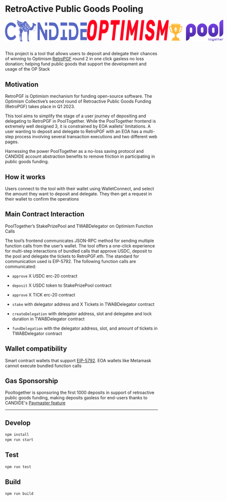 # RetroActive Public Goods Pooling

<div style="display:flex; justify-content:space-between" >
    <img src="./src/assets/candide-logo-watermark-lighter.svg" alt="candide" width="270"/>
    <img src="./src/assets/optimism-logo.svg" alt="optimism" width="270"/>
    <img src="./src/assets/pooltogether-logo--purple-gradient.svg" alt="pooltogether" width="180"/>
</div>

<br/>

This project is a tool that allows users to deposit and delegate their chances of winning to Optimism [RetroPGF](https://community.optimism.io/docs/governance/retropgf-2/) round 2 in one click gasless no loss donation; helping fund public goods that support the development and usage of the OP Stack

## Motivation

RetroPGF is Optimism mechanism for funding open-source software. The Optimism Collective’s second round of Retroactive Public Goods Funding (RetroPGF) takes place in Q1 2023.

This tool aims to simplify the stage of a user journey of depositing and delegating to RetroPGF in PoolTogether. While the PoolTogether frontend is extremely well designed 3, it is constrained by EOA wallets’ limitations. A user wanting to deposit and delegate to RetroPGF with an EOA has a multi-step process involving several transaction executions and two different web pages.

Harnessing the power PoolTogether as a no-loss saving protocol and CANDIDE account abstraction benefits to remove friction in participating in public goods funding.

## How it works

Users connect to the tool with their wallet using WalletConnect, and select the amount they want to deposit and delegate. They then get a request in their wallet to confirm the operations

## Main Contract Interaction

PoolTogether’s StakePrizePool and TWABDelegator on Optimism
Function Calls

The tool’s frontend communicates JSON-RPC method for sending multiple function calls from the user’s wallet. The tool offers a one-click experience for multi-step interactions of bundled calls that approve USDC, deposit to the pool and delegate the tickets to RetroPGF.eth. The standard for communication used is EIP-5792. The following function calls are communicated:

- `approve` X USDC erc-20 contract

- `deposit` X USDC token to StakePrizePool contract

- `approve` X TICK erc-20 contract

- `stake` with delegator address and X Tickets in TWABDelegator contract

- `createDelegation` with delegator address, slot and delegatee and lock duration in TWABDelegator contract

- `fundDelegation` with the delegator address, slot, and amount of tickets in TWABDelegator contract

## Wallet compatibility

Smart contract wallets that support [EIP-5792](https://eips.ethereum.org/EIPS/eip-5792). EOA wallets like Metamask cannot execute bundled function calls

## Gas Sponsorship

Pooltogether is sponsoring the first 1000 deposits in support of retroactive public goods funding, making deposits gasless for end-users thanks to CANDIDE's [Paymaster feature](https://docs.candidewallet.com/develop/wallet/gasless-transactions)

---

## Develop

```bash
npm install
npm run start
```

## Test

```bash
npm run test
```

## Build

```bash
npm run build
```
